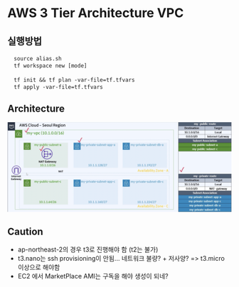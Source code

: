 # AWS 3 Tier Architecture VPC

## 실행방법

```
  source alias.sh
  tf workspace new [mode]

  tf init && tf plan -var-file=tf.tfvars
  tf apply -var-file=tf.tfvars
```

## Architecture

![3-ter](./public/3-tier.png)

## Caution

- ap-northeast-2의 경우 t3로 진행해야 함 (t2는 불가)
- t3.nano는 ssh provisioning이 안됨... 네트워크 불량? + 저사양? => t3.micro 이상으로 해야함
- EC2 에서 MarketPlace AMI는 구독을 해야 생성이 되네?
